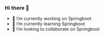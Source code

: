 ### Hi there 👋


- 🔭 I’m currently working on Springboot
- 🌱 I’m currently learning Springboot
- 👯 I’m looking to collaborate on Springboot



